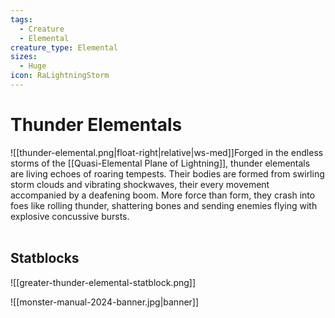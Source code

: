 ```yaml
---
tags:
  - Creature
  - Elemental
creature_type: Elemental
sizes:
  - Huge
icon: RaLightningStorm
---
```


# Thunder Elementals

![[thunder-elemental.png|float-right|relative|ws-med]]Forged in the endless storms of the [[Quasi-Elemental Plane of Lightning]], thunder elementals are living echoes of roaring tempests. Their bodies are formed from swirling storm clouds and vibrating shockwaves, their every movement accompanied by a deafening boom. More force than form, they crash into foes like rolling thunder, shattering bones and sending enemies flying with explosive concussive bursts.
<br>
<br>

## Statblocks

![[greater-thunder-elemental-statblock.png]]

![[monster-manual-2024-banner.jpg|banner]]
